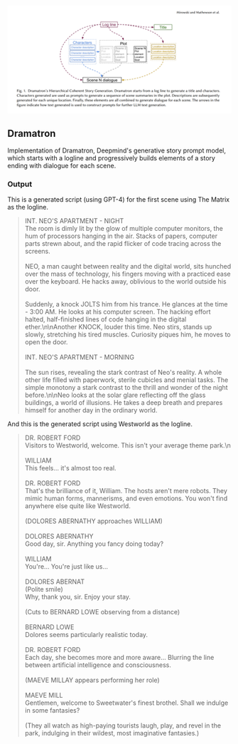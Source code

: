 <img src="./dramatron.png" />

## Dramatron

Implementation of Dramatron, Deepmind's generative story prompt model, which starts with a logline and progressively builds elements of a story ending with dialogue for each scene.

### Output

This is a generated script (using GPT-4) for the first scene using The Matrix as the logline.

> INT. NEO'S APARTMENT - NIGHT
> <br>
>  The room is dimly lit by the glow of multiple computer monitors, the hum of processors hanging in the air. Stacks of papers, computer parts strewn about, and the rapid flicker of code tracing across the screens.
>  <br>
>  <br>
> NEO, a man caught between reality and the digital world, sits hunched over the mass of technology, his fingers moving with a practiced ease over the keyboard. He hacks away, oblivious to the world outside his door.
> <br>
> <br>
> Suddenly, a knock JOLTS him from his trance. He glances at the time - 3:00 AM. He looks at his computer screen. The hacking effort halted, half-finished lines of code hanging in the digital ether.\n\nAnother KNOCK, louder this time. Neo stirs, stands up slowly, stretching his tired muscles. Curiosity piques him, he moves to open the door.
> <br>
> <br>
> INT. NEO'S APARTMENT - MORNING
> <br>
> <br>
> The sun rises, revealing the stark contrast of Neo's reality. A whole other life filled with paperwork, sterile cubicles and menial tasks. The simple monotony a stark contrast to the thrill and wonder of the night before.\n\nNeo looks at the solar glare reflecting off the glass buildings, a world of illusions. He takes a deep breath and prepares himself for another day in the ordinary world.

And this is the generated script using Westworld as the logline.

> DR. ROBERT FORD
> <br>
> Visitors to Westworld, welcome. This isn\'t your average theme park.\n
> <br>
> <br>
> WILLIAM
> <br>
> This feels... it\'s almost too real.
> <br>
> <br>
> DR. ROBERT FORD
> <br>
> That\'s the brilliance of it, William. The hosts aren\'t mere robots. They mimic human forms, mannerisms, and even emotions. You won\'t find anywhere else quite like Westworld.
> <br>
> <br>
> (DOLORES ABERNATHY approaches WILLIAM)
> <br>
> <br>
> DOLORES ABERNATHY
> <br>
> Good day, sir. Anything you fancy doing today?
> <br>
> <br>
> WILLIAM
> <br>
> You\'re... You\'re just like us...
> <br>
> <br>
> DOLORES ABERNAT
> <br>
> (Polite smile)
> <br>
> Why, thank you, sir. Enjoy your stay.
> <br>
> <br>
> (Cuts to BERNARD LOWE observing from a distance)
> <br>
> <br>
> BERNARD LOWE
> <br>
> Dolores seems particularly realistic today.
> <br>
> <br>
> DR. ROBERT FORD
> <br>
> Each day, she becomes more and more aware... Blurring the line between artificial intelligence and consciousness.
> <br>
> <br>
> (MAEVE MILLAY appears performing her role)
> <br>
> <br>
> MAEVE MILL
> <br>
> Gentlemen, welcome to Sweetwater\'s finest brothel. Shall we indulge in some fantasies?
> <br>
> <br>
> (They all watch as high-paying tourists laugh, play, and revel in the park, indulging in their wildest, most imaginative fantasies.)

